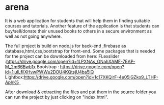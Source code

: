 # arena
It is a web application for students that will help them in finding suitable courses and tutorials.
Another feature of the application is that students can buy/sell/donate their unused books to others in a secure environment as well as not going anywhere.

The full project is build on node.js for back-end ,firebase as database,html,css,bootstrap for front-end.
Some packages that is needed for the project can be downloaded from here:
FLexslider :https://drive.google.com/open?id=1LPXNAs_GNahXAMF-7EAP-M_2m66Bwb1x
Bootstrap : https://drive.google.com/open?id=1iuILfllXHvwPWWu2DOU4KQtsjU4ba5lQ
Lightbox:https://drive.google.com/open?id=1c17XKQirF-4e05jGZko9_LTHP-AphK5_

After download & extracting the files and put them in the source folder you can run the project by just clicking on "index.html".
